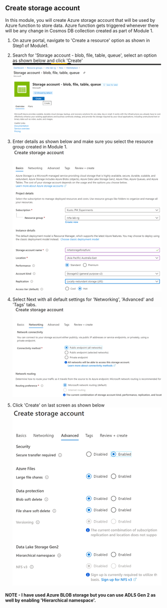 ## Create storage account
In this module, you will create Azure storage account that will be used by Azure function to store data. Azure function gets triggered whenever there will be any change in Cosmos DB collection created as part of Module 1.


1. On azure portal, navigate to 'Create a resource' option as shown in Step1 of Module1.

2. Search for 'Storage account - blob, file, table, queue', select an option as shown below and click 'Create'
![](../images/StorageAcc1.png)

3. Enter details as shown below and make sure you select the resource group created in Module 1.
![](../images/StorageAcc2.png)

4. Select Next with all default settings for 'Networking', 'Advanced' and 'Tags' tabs.
![](../images/StorageAcc3.png)

5. Click 'Create' on last screen as shown below
![](../images/StorageAcc4.png)

#### NOTE - I have used Azure BLOB storage but you can use ADLS Gen 2 as well by enabling 'Hierarchical namespace'. 
